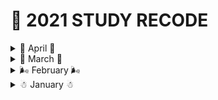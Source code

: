# 🧾 2021  STUDY RECODE

<details>
<summary>🌼 April 🌼</summary>
  
 #### 📖 4월 6일 
 * [초보자를 위한 리액트 200제](https://github.com/my-choe/react200)     
    * [`108` node서버 api 호출하기](https://github.com/my-choe/react200/commit/2dc10f0420076af0102fce00e1543ed998b0da39)
    * [`109` react 서버와 node 서버를 프록시로 연결하기](https://github.com/my-choe/react200/commit/cc373f9e29c7d128552b55d75f6eda4f541989b9)
    * [`110` node 서버 api를 get로 json데이터 호출하기](https://github.com/my-choe/react200/commit/8bcdfbb5037acf506e3b59b4eeffb05dbc04fe3c)
    * [`111` node서버 api를 post로 json 데이터 호출하기](https://github.com/my-choe/react200/commit/5f283cc706bd0cec66ae4139c470fa358fc7befe)
    * [`112` concurrently로 react, node 서버 한 번에 구동하기](https://github.com/my-choe/react200/commit/8d19542a7c84fa4e2b104415347eaaaf15593e97)
    * [`122` NODE 조회 api 만들기1 - body-parser 패키지 사용하기](https://github.com/my-choe/react200/commit/3a8a439e8a4c07fc522b927eafde66086e67e163)
    * [`123` NODE 조회 api 만들기 2 - mysql 서버 연결하기](https://github.com/my-choe/react200/commit/6bb191968d506900922940423849c8aba8f15380)
    * [`124` NODE 조회 api 만들기3 -mybatis 패키지 사용하기](https://github.com/my-choe/react200/commit/0d71f76006ccf98714322b53093e3622a8a7acf3)
    * [`125` NODE 조회 api 만들기 4 - api 호출로 데이터 확인하기](https://github.com/my-choe/react200/commit/8369386a8eb3e0ecd147748a7b0e2e6e795768c0)
    * [`126` REACT 조회 페이지 만들기](https://github.com/my-choe/react200/commit/1515f94f14aa9ac3c2c1ab7e0d0b0dd99c98ef5b)

  
 #### 📖 4월 5일 
 * [초보자를 위한 리액트 200제](https://github.com/my-choe/react200)   
    * [`101` recharts로 LineChart구현하기2 - (서울시 유동 인구 데이터)](https://github.com/my-choe/react200/commit/db1de051810bd202ed07372d9ae7a5e3f8983f62)
    * [`102` recharts로 AreaChart 구현하기(서울시 유동인구 데이터)](https://github.com/my-choe/react200/commit/bd1278a4ad34428d01e2e01a95ecf0cf427d5151)
    * [`103` recharts로 BarChart 구현하기(서울시 유동인구 데이터)](https://github.com/my-choe/react200/commit/5a7e10424e02d6953158fbdb4a9354f46a1dfb24)
    * [`104` recharts로 ComposedChart구현하기(서울시 유동인구 데이터)](https://github.com/my-choe/react200/commit/ac9b9770f339ccf04e15a9ab6f3d46d694627723)
    * [`105` recharts로 ScatterChart 구현하기(서울시 유동인구 데이터)](https://github.com/my-choe/react200/commit/2e7873131f04b0096c1443a77b8af51ba7ff1cdd)
    * [`106`,`107` node.js express 프레임워크 설치하기, node 서버 구동하기](https://github.com/my-choe/react200/commit/a35937f0931e6afb097378e3e10a9f97cafdddd5)
 
#### 📖 4월 2일 
 * [초보자를 위한 리액트 200제](https://github.com/my-choe/react200)  
   * [`100` recharts로 LineChart 구현하기 1](https://github.com/my-choe/react200/commit/e14943d4c4e52856cb6bfaefee59029b1f77e568)

</details>

<details>
<summary>🌱 March 🌱</summary>
#### 📖 3월 31일 
 * [초보자를 위한 리액트 200제](https://github.com/my-choe/react200)  
    * [`099` 서울시 유동인구데이터 사용하기4 - axios로 api 호출하기](https://github.com/my-choe/react200/commit/12b0f042bd6c5b534570a28269aa4602f9e910ba)

#### 📖 3월 30일 
 * [초보자를 위한 리액트 200제](https://github.com/my-choe/react200)  
    * [`096` 서울시 유동인구 데이터 사용하기 1 - 리스트 페이지 만들기](https://github.com/my-choe/react200/commit/7604fe42e79e8570dbf61d902efd4dc797c901d0)


#### 📖 3월 24일 
 * [초보자를 위한 리액트 200제](https://github.com/my-choe/react200)  
    * [`072` submit이벤트 사용하기(onSubmit)](https://github.com/my-choe/react200/commit/c715298ca4b0f360649f78e4b7030fa9a2239e74)
    * [`073` Ref 사용하기](https://github.com/my-choe/react200/commit/c8517262fd3ba7dac9decd22a9c7a4fe0cc6410e)
    * [`074` 커링함수 구현하기](https://github.com/my-choe/react200/commit/038664a0bab3cd0451816e17469e793759f5808b)
    * [`075` 하이오더 컴포넌트 구현하기](https://github.com/my-choe/react200/commit/a643fb871bf2fb47e3bf196503a19d2265d56c14)
    * [`076` 컨텍스트 api 사용하기](https://github.com/my-choe/react200/commit/4d5d1cc98585b6bd96f9d869b049cd2c49db31c7)
    * [`077` 컨텍스트로 부모 데이터 변경하기](https://github.com/my-choe/react200/commit/b98fbca7a327153cc67940b4824ffb89044e2a8c)
    * [`078` redux 리듀서로 스토어 생성하기](https://github.com/my-choe/react200/commit/933b0d6d9429e292e87545cfae00b8528956a8a0)
    * [`079` redux 스토어 상속과 디스패치 함수 실행하기](https://github.com/my-choe/react200/commit/54bee7df2229375860a8524fdb0a2cd40903a43e)
    * [`080` redux 리듀서에서 스토어 데이터 변경하기](https://github.com/my-choe/react200/commit/1702e3d9ad82eb92b6c0478dcc177abebe92f538)
    * [`081` react-redux로 스토어 상속하기](https://github.com/my-choe/react200/commit/f19875ecf69554766230d1ad4bbded151a1e3114)
    * [`082` react-redux로 스토어 데이터 사용하기](https://github.com/my-choe/react200/commit/ee4074c0d02ae5035c29a5e6dcb437458789898c)
    * [`083` react-redux로 스토어 데이터 변경하기](https://github.com/my-choe/react200/commit/724f8e2f476b569c50898358b8c3bc27434a04c4)
    * [`084` redux 미들웨어 사용하기](https://github.com/my-choe/react200/commit/262420b0f41098356af6cdd632773fe7c6bee409)
 
#### 📖 3월 23일 
 * [초보자를 위한 리액트 200제](https://github.com/my-choe/react200)  
    * [`051` reactstrap Popovers 사용하기](https://github.com/my-choe/react200/commit/9ea437cb7ced05ce1684acb8568e4becad3d693b)
    * [`052` reactstrap Progress 사용하기](https://github.com/my-choe/react200/commit/133be8c53760fc8ff6aa8e48fbb74897d3ffb2c1)
    * [`053` reactstrap Spinner 사용하기](https://github.com/my-choe/react200/commit/304628b972339a1cd450d46b2c8b0e4023f94146)
    * [`054` reactstrap Table 사용하기](https://github.com/my-choe/react200/commit/95ac034868d3b1e08b6e35dff0c0f5f3290a172a)
    * [`055` reactstrap Tab 사용하기](https://github.com/my-choe/react200/commit/399609f3e5a513ae2fe6908c61e46f3b55312d4c)
    * [`056` sweetalert2 Basic 사용하기](https://github.com/my-choe/react200/commit/772c671115c2021376231a21d7d4a80ce1a6a924)
    * [`057` sweetalert2 position 사용하기](https://github.com/my-choe/react200/commit/d54771021b87e51f87eb59260d07905d494d1940)
    * [`058` sweetalert2 confirm 사용하기](https://github.com/my-choe/react200/commit/817515e8a22ba614c407300e4103bca371f0b8a1)
    * [`059` fetch get 호출하기](https://github.com/my-choe/react200/commit/5a1fcb2ce9c2fdf15569656d994ce0f86e3779b2)
    * [`060` fetch post 호출하기](https://github.com/my-choe/react200/commit/d775b1a7b183d310777d7959e15fc9357ff75fbd)
    * [`061` axios get 사용하기](https://github.com/my-choe/react200/commit/31e48e7155af6caf603629700c931951f06cab1e)
    * [`062` axios post 사용하기](https://github.com/my-choe/react200/commit/1319a638121755dec929239d7fd5f24074a5958c)
    * [`063` 콜백 함수 사용하기](https://github.com/my-choe/react200/commit/26079244316f7ea634651471a3ba0456167f417e)
    * [`064` Promise then 사용하기](https://github.com/my-choe/react200/commit/f7b805c0b608bb44235302bee8079d6c17caa7cd)
    * [`065` Promise catch 사용하기](https://github.com/my-choe/react200/commit/35fe8c3c17b007ca70d3c251ba52eef5e7ba2c1b)
    * [`066` click이벤트 사용하기(onClick)](https://github.com/my-choe/react200/commit/12267432508372c3c19f8674a82d3299fd819d62)
    * [`067` change이벤트 사용하기(onChange)](https://github.com/my-choe/react200/commit/7af383f1f4def1a445505bf0a2f0bb17140db093)
    * [`068` mousemove 이벤트 사용하기(onMouseMove)](https://github.com/my-choe/react200/commit/22a0bc5e5e9d886fcc1faf0719964c3a6d7a1ec9)
    * [`069` mouseover 이벤트 사용하기(onMouseOver)](https://github.com/my-choe/react200/commit/47cf2ab9a670304895e537f5d35d177acff44b21)
    * [`070` mouseout 이벤트 사용하기(onMouseOut)](https://github.com/my-choe/react200/commit/30059a8658854ee0cfc5edad2c0e9412b9c7824f)
    * [`071` key 이벤트 사용하기(onKeyDown, onKeyPress, onKeyUp)](https://github.com/my-choe/react200/commit/867be1ce976fde739cdc26efbf9b0c97965ecf59)

* [Centos8 Linux](https://github.com/my-choe/TIL/tree/main/Linux/Centos8)
  * [01. 가상머신&VMWare](https://github.com/my-choe/TIL/blob/main/Linux/Centos8/01_%EA%B0%80%EC%83%81%EB%A8%B8%EC%8B%A0%26VMWare.md)
  * [02. CentosOS Linux](https://github.com/my-choe/TIL/blob/main/Linux/Centos8/02_CentOS_Linux.md)
  * [03. 필수개념과 명령어(사용자와 그룹&링크)](https://github.com/my-choe/TIL/blob/main/Linux/Centos8/03_%ED%95%84%EC%88%98%EA%B0%9C%EB%85%90%EA%B3%BC_%EB%AA%85%EB%A0%B9%EC%96%B4(%EC%82%AC%EC%9A%A9%EC%9E%90%EC%99%80_%EA%B7%B8%EB%A3%B9%26%EB%A7%81%ED%81%AC).md)
  * [04. 필수개념과 명령어(RPM&DNF)](https://github.com/my-choe/TIL/blob/main/Linux/Centos8/04_%ED%95%84%EC%88%98%EA%B0%9C%EB%85%90%EA%B3%BC_%EB%AA%85%EB%A0%B9%EC%96%B4(RPM%26DNF).md)
  * [05. 필수개념과 명령어(파일&Cron과At)](https://github.com/my-choe/TIL/blob/main/Linux/Centos8/05_%ED%95%84%EC%88%98%EA%B0%9C%EB%85%90%EA%B3%BC_%EB%AA%85%EB%A0%B9%EC%96%B4(%ED%8C%8C%EC%9D%BC%26Cron%EA%B3%BCAt).md)
  * [06. 필수개념과 명령어(네트워크)](https://github.com/my-choe/TIL/blob/main/Linux/Centos8/06_%ED%95%84%EC%88%98%EA%B0%9C%EB%85%90%EA%B3%BC_%EB%AA%85%EB%A0%B9%EC%96%B4(%EB%84%A4%ED%8A%B8%EC%9B%8C%ED%81%AC).md)
  * [07. 필수개념과 명령어(검색,프로세스,데몬,커널컴파일)](https://github.com/my-choe/TIL/blob/main/Linux/Centos8/07_%ED%95%84%EC%88%98%EA%B0%9C%EB%85%90%EA%B3%BC_%EB%AA%85%EB%A0%B9%EC%96%B4(%EA%B2%80%EC%83%89%2C%ED%94%84%EB%A1%9C%EC%84%B8%EC%8A%A4%2C%EB%8D%B0%EB%AA%AC%2C%EC%BB%A4%EB%84%90%EC%BB%B4%ED%8C%8C%EC%9D%BC).md)
  * [08. 셸 스크립트](https://github.com/my-choe/TIL/blob/main/Linux/Centos8/08_%EC%85%B8%20%EC%8A%A4%ED%81%AC%EB%A6%BD%ED%8A%B8.md)
  * [09. 원격지 시스템 관리](https://github.com/my-choe/TIL/blob/main/Linux/Centos8/09_%EC%9B%90%EA%B2%A9%EC%A7%80_%EC%8B%9C%EC%8A%A4%ED%85%9C_%EA%B4%80%EB%A6%AC.md)
  * [10. 데이터베이스 서버](https://github.com/my-choe/TIL/blob/main/Linux/Centos8/10_%EB%8D%B0%EC%9D%B4%ED%84%B0%EB%B2%A0%EC%9D%B4%EC%8A%A4_%EC%84%9C%EB%B2%84.md)
  * [11. 웹/NFS/Samba/방화벽서버](https://github.com/my-choe/TIL/blob/main/Linux/Centos8/11_%EC%9B%B9%26NFS%26Samba%26%EB%B0%A9%ED%99%94%EB%B2%BD%EC%84%9C%EB%B2%84.md)
 
#### 📖 3월 22일 
 * [초보자를 위한 리액트 200제](https://github.com/my-choe/react200) 
    * [`043` reactstrap Fade 사용하기](https://github.com/my-choe/react200/commit/bb180a7ee0b7005f89f0b69470a3457bea63a384)
    * [`044` reactstrap Form 사용하기](https://github.com/my-choe/react200/commit/b61c55777659e9b6fd265475bf52b8035cf8bf0c)
    * [`045` reactstrap Input Group 사용하기](https://github.com/my-choe/react200/commit/ec198626b36c05bffa2dc907830c148d50bddf1c)
    * [`046` reactstrap Jumbotron 사용하기](https://github.com/my-choe/react200/commit/68f3a3eaeb35551c7ea86d3546f669ece1b061f3)
    * [`047` reactstrap List Group 사용하기](https://github.com/my-choe/react200/commit/b5af53517ad1bd4c36aac582fd35e1b99d1d2331)
    * [`048` reactstrap Modal 사용하기](https://github.com/my-choe/react200/commit/2209ce07a08b85d4e596a76472bbe6a961c2db77)
    * [`049` reactstrap Navbar 사용하기](https://github.com/my-choe/react200/commit/8e81233fc363fff227e0d1bcbc4a9d017f5b43a5)
    * [`050` reactstrap Pagination 사용하기](https://github.com/my-choe/react200/commit/29c390719aa7abc1bde70712df02a9a3a219e9ad)
 
#### 📖 3월 19일 
 * [초보자를 위한 리액트 200제](https://github.com/my-choe/react200) 
   * [`037` reactstrap Button Dropdown 사용하기](https://github.com/my-choe/react200/commit/d060056325fa6b6f509a3878354ad5f72d274eac)
   * [`038` reactstrap Button Group 사용하기](https://github.com/my-choe/react200/commit/b95ba20aa9d5aae20e3c8850ed65680646fcfb6d)
   * [`039` reactstrap Buttons 사용하기](https://github.com/my-choe/react200/commit/384e2aa76ae69ccf79e452309da67dcae61562dc)
   * [`040` reactstrap Card 사용하기](https://github.com/my-choe/react200/commit/8b29f0da625f20118c282002f784b7745c82072e)
   * [`041` reactstrap Carousel 사용하기](https://github.com/my-choe/react200/commit/f84a6e13edaad718170e8411ddbab716ddb1b983)
   * [`042` reactstrap Collapse 사용하기](https://github.com/my-choe/react200/commit/2d4ad5a5ac09452ea58ce598f3293109eabdbfac)

#### 📖 3월 18일 
 * [초보자를 위한 리액트 200제](https://github.com/my-choe/react200) 
   * [`036` reactstrap Breadcrumbs 사용하기](https://github.com/my-choe/react200/commit/c512f0786eb5fe9694422cdf484cf7da68111fcf)

#### 📖 3월 17일 
 * [초보자를 위한 리액트 200제](https://github.com/my-choe/react200) 
   * [`035` reactstrap Badge 사용하기](https://github.com/my-choe/react200/commit/444b73b1356dc30ef291d3c6766ddc60048eacac)

 #### 📖 3월 16일 
 * [초보자를 위한 리액트 200제](https://github.com/my-choe/react200)
   * [`033` map()으로 element 반환하기](https://github.com/my-choe/react200/commit/178b27af174ecb472ad1f5c0678918bd90b394ef)
   * [`034` reactstrap Alerts 사용하기](https://github.com/my-choe/react200/commit/2599dbd348f494a8ed0238b872e04f8e5f611493)
 
 #### 📖 3월 15일 
 * [초보자를 위한 리액트 200제](https://github.com/my-choe/react200)
   * [`031` hook 사용하기](https://github.com/my-choe/react200/commit/8da1c2c60c157ced7771748f1dd19de09f1a52ed)
   * [`032` Fragments 사용하기](https://github.com/my-choe/react200/commit/8a8ccbcf1fee0bc670915f12fbda1d682eebd39f)
 
#### 📖 3월 12일 
 * [초보자를 위한 리액트 200제](https://github.com/my-choe/react200)
   * [`028` PureComponent 사용하기(class형 컴포넌트)](https://github.com/my-choe/react200/commit/7468a3253b2206abc02259ad4da7b2ed668c752b)
   * [`029` shallow-equal 사용하기(class형 컴포넌트)](https://github.com/my-choe/react200/commit/7801ef626b5f905f91fdb8106a406f48354a4cef)
   * [`030` 함수형 컴포넌트 사용하기](https://github.com/my-choe/react200/commit/16a4032a5bf07504c44244c8e674a571b7e4e93f)
 
#### 📖 3월 6일 
 * [초보자를 위한 리액트 200제](https://github.com/my-choe/react200)
   * [`027` Component 사용하기(class형 컴포넌트)](https://github.com/my-choe/react200/commit/ed945d758c887a2e2d22870281b9a5eb3f3c53b5)

</details>




<details>
<summary>🌬 February 🌬</summary>
 
#### 📖 2월 24일  
 * [초보자를 위한 리액트 200제](https://github.com/my-choe/react200)
    * [`021` props를 필수 값으로 사용하기](https://github.com/my-choe/react200/commit/b9b094f9c60a9efcaada8e010802b870b7c87ffc)
    * [`022` props를 기본값으로 정의하기](https://github.com/my-choe/react200/commit/9642bca5266cc8af97d7f3bde46b7718705f10e7)
    * [`023` props의 자식 Component에 node 전달하기](https://github.com/my-choe/react200/commit/d45829dc3f4efdc0bb620dc3db72583ce24821a1)
    * [`024` state사용하기](https://github.com/my-choe/react200/commit/52dc54476d16f7ed0250284e2b59229e9ae89d87)
    * [`025` setState() 함수 사용하기](https://github.com/my-choe/react200/commit/5be47387b9862f891a7dca20967f3b2bfaf0c5f9)
    * [`026` state를 직접 변경한 후 forceUpdate() 함수 사용하기](https://github.com/my-choe/react200/commit/49cefc39775e91ee8549da8578fcecb0a8a20847)
   
#### 📖 2월 23일  
 * [초보자를 위한 리액트 200제](https://github.com/my-choe/react200)
    * [`017` props 사용하기](https://github.com/my-choe/react200/commit/0f14bb85609bd1f2505b83ad6f9b7e7a4224291b)
    * [`018` props 자료형 선언하기](https://github.com/my-choe/react200/commit/1513b7af8b3fe379e5c08d1a95e32fa5075609ae)
    * [`019` props Boolean으로 사용하기](https://github.com/my-choe/react200/commit/d39496709bd46cf35a88650696862f8fa46457c8)
    * [`020` props 객체형으로 사용하기](https://github.com/my-choe/react200/commit/1c4e86cf7e5855b8eb6c4c14d302e451856bfb9c)
   
#### 📖 2월 22일  
 * [초보자를 위한 리액트 200제](https://github.com/my-choe/react200)
   * [`010` var, let, const 사용하기](https://github.com/my-choe/react200/commit/c77cfc884d616b22f2a2540c416e69992b40f921)
   * [`011` 전개 연산자 사용하기](https://github.com/my-choe/react200/commit/1ebd8e210ce1b8dc85f90f17256a17209347c045)
   * [`012` class 사용하기](https://github.com/my-choe/react200/commit/71a848cd130d326ca975e5001cd7e7710496328e)
   * [`013` 화살표 함수 사용하기](https://github.com/my-choe/react200/commit/22e6803981ad7feb572ebf92f2275c8379fcfe1b)
   * [`014` forEach()함수 사용하기](https://github.com/my-choe/react200/commit/afdb5f917225bd71f56cea40eac680e569745a53)
   * [`015` map()함수 사용하기](https://github.com/my-choe/react200/commit/f71b02ccaaebdfc7b15fd8016c9eb58cc6092d2a)
   * [`016` jquery 사용하기](https://github.com/my-choe/react200/commit/64b68908aa381f86a3ead0f3801628cdb45f7619)
   
#### 📖 2월 20일  
 * [초보자를 위한 리액트 200제](https://github.com/my-choe/react200)
    * [`008` 생명주기 함수 shouldComponentUpdate() 사용하기](https://github.com/my-choe/react200/commit/e7bef30bfcf3079dc6d3394499c7cef1a00b2fcd)
    * [`009` 템플릿 문자열 사용하기](https://github.com/my-choe/react200/commit/3fd4b2e6351cd8f0232b5c634120ebf039afa381)

   
#### 📖 2월 18일  
 * [초보자를 위한 리액트 200제](https://github.com/my-choe/react200)
   * [`004` 생명주기 함수 render() 사용하기](https://github.com/my-choe/react200/commit/0bb38c07db288726ca5b79174c8838425d905aff)
   * [`005` 생명주기 함수 constructor(props) 사용하기](https://github.com/my-choe/react200/commit/1ed114112a76324f6c4110e9121ac41a34362394)
   * [`006` 생명주기 함수 static getDerivedStateFormProps(props, state) 사용하기](https://github.com/my-choe/react200/commit/4d5f479aff69bc9357ca1d59c6048b0aadc97c9d)
   * [`007` 생명주기 함수 componentDidMount() 사용하기](https://github.com/my-choe/react200/commit/c14bfafd063ea9eba8ec9a121e32ad46f80ad138)
   
#### 📖 2월 17일  
 * [초보자를 위한 리액트 200제](https://github.com/my-choe/react200)
   * [`001` .jsx에 html 적용하기](https://github.com/my-choe/react200/commit/5d6ab0dbabd2c6b2da3a3b8b3ad8230f4a70b997)
   * [`002` .jsx에 css 적용하기](https://github.com/my-choe/react200/commit/49a8383bb8705416a76fff2f0145ff560668d812)
   * [`003` Component 사용하기](https://github.com/my-choe/react200/commit/27f8ed62bc1c4b59f48dcc3ae0f6ab2c0f3b6b89)
   
#### 📖 2월 14일  
 * [드림코딩by앨리 자바스크립트 최신문법](https://youtu.be/36HrZHzPeuY)

#### 📖 2월 13일
 * Cleancode 주석 부분 독서

#### 📖 2월 9일
 * [Jenkins](https://github.com/my-choe/TIL/tree/main/Jenkins)
    * [0. 젠킨스란?](https://github.com/my-choe/TIL/blob/main/Jenkins/0.%20%EC%A0%A0%ED%82%A8%EC%8A%A4%EB%9E%80%3F.md)
    * [1. 젠킨스 설치](https://github.com/my-choe/TIL/blob/main/Jenkins/1.%20%EC%A0%A0%ED%82%A8%EC%8A%A4%20%EC%84%A4%EC%B9%98.md)
* [Django](https://github.com/my-choe/TIL/tree/main/Django/Django%20%EC%B4%88%EB%B3%B4%20%EA%B0%80%EC%9D%B4%EB%93%9C)
    * [Django_개념정리](https://github.com/my-choe/TIL/blob/main/Django/Django%20%EC%B4%88%EB%B3%B4%20%EA%B0%80%EC%9D%B4%EB%93%9C/Django_%EA%B0%9C%EB%85%90%EC%A0%95%EB%A6%AC.md)
    
    
 
    
#### 📖 2월 7일
 * [노마드코더 바닐라JS](https://nomadcoders.co/javascript-for-beginners/lectures/1705)
    * #3 MAKE YOUR FIRST JS APP
      * 3.5 Making a To Do List part Two
      * 3.6 Making a To Do List part Three
      * 3.7 Image Background
      * 3.8 Getting the Weather part One Geolocation
      * 3.9 Getting the Weather part Two API 
      * [완성](https://github.com/my-choe/TIL/tree/main/VanillaJS/Chrome-App)

#### 📖 2월 5일
 * [노마드코더 바닐라JS](https://nomadcoders.co/javascript-for-beginners/lectures/1705)
    * #3 MAKE YOUR FIRST JS APP
      * 3.0 Making a JS Clock part One
      * 3.1 Making a JS Clock part Two
      * 3.2 Saving the User Name part One
      * 3.3 Saving the User Name part Two
      * 3.4 Making a To Do List part One
 
#### 📖 2월 4일
 * [노마드코더 바닐라JS](https://nomadcoders.co/javascript-for-beginners/lectures/1705)
    * #2 PRACTICE
      * 2.0 Your first JS Function
      * 2.1 More Function Fun
      * 2.2 JS DOM Functions
      * 2.3 Modifying the DOM with JS
      * 2.4 Events and event handlers
      * 2.5 If, else, and, or 
      * 2.6 DOM - If else - Function practice
      * 2.7 DOM - If else - Function practice Two
 
#### 📖 2월 3일
 * [노마드코더 바닐라JS](https://nomadcoders.co/javascript-for-beginners/lectures/1705)
    * #0 INTRODUCTION
      * 0.1 🚨 Read this First 🚨
      * 0.2 Requirements
      * 0.3 What are we building
    * #1 THEORY
      * 1.0 Why JS?
      * 1.1 Super Powers of JS
      * 1.2 ES5, ES6 ES....WTF!?!?!
      * 1.3 VanillaJS
      * 1.4 Hello World with Javascript
      * 1.5 What are we learning
      * 1.6 Your first JS Variable(변수!)
      * 1.7 let, const, var
      * 1.8 Data Types on JS 
      * 1.9 Organizing Data with Arrays
      * 1.10 Organizing Data with Objects
 
#### 📖 2월 2일
 * [노마드코더 파이썬](https://nomadcoders.co/python-for-beginners/lobby)
    * #4. 2020 BONUS CLASS
      * 4.2 Dynamic URLs and Templates
      * 4.3 Forms and Query Arguments
      * 4.4 Scrapper Integration
      * 4.5 Faster Scrapper
      * 4.6 Rendering Jobs!
      * 4.7 Export Route
      * 4.8 File Download
      * 4.9 Recap
      * 4.10 Conclusions
 
#### 📖 2월 1일
 * [노마드코더 파이썬](https://nomadcoders.co/python-for-beginners/lobby)
    * #4. 2020 BONUS CLASS
      * 4.0 Welcome to 2020 Update
      * 4.1 Introduction to Flask
</details>


<details>
<summary>☃ January ☃</summary>
 
#### - 1월 31일
📖 [노마드코더 파이썬](https://nomadcoders.co/python-for-beginners/lobby)
  * #3 GET READY FOR DJANGO
    * 3.0 Django is AWESOME
    * 3.1 #args ##kwargs
    * 3.2 Intro to Object Oriented Programming
    * 3.3 Methods part One
    * 3.4 Methods part Two
    * 3.5 Extending Classes
    * 3.6 Whats Next
 
#### - 1월 30일
📖 [노마드코더 파이썬](https://nomadcoders.co/python-for-beginners/lobby)
  * [WebScrapping 완료](https://github.com/my-choe/TIL/tree/main/Python/WebScrapping)
 
#### - 1월 29일
📖 [노마드코더 파이썬](https://nomadcoders.co/python-for-beginners/lobby)
  * #2 BUILDING A JOB SCRAPPER
      * 2.8 Extracting Loctaions and Finishing up
      * 2.9 StackOverFlow Pages
 
#### - 1월 28일
📖 [노마드코더 파이썬](https://nomadcoders.co/python-for-beginners/lobby)
  * #2 BUILDING A JOB SCRAPPER
      * 2.0 What is Web Scrapping
      * 2.1 What are We Building
      * 2.2 Navigating with Python
      * 2.3 Extraction Indeed Pages
      * 2.4 Extracting Indeed Pages part Two
      * 2.5 Requesting Each Page
      * 2.6 Extracting Ttitles
      * 2.7 Extracting Companies
  
#### - 1월 27일
📖 [노마드코더 파이썬](https://nomadcoders.co/python-for-beginners/lobby)
  * #1 THEORY

#### - 1월 26일
📖 [노마드코더 파이썬](https://nomadcoders.co/python-for-beginners/lobby)
  * #0 INTRODUCTION

#### - 1월 25일
📖 [Python Basic Grammar](https://github.com/my-choe/TIL/tree/main/Python/Python_Basic_Grammar)
  * [39. class 정리 - 클래스 기본적인 사용](https://github.com/my-choe/TIL/blob/main/Python/Python_Basic_Grammar/39_class%EC%A0%95%EB%A6%AC-%ED%81%B4%EB%9E%98%EC%8A%A4_%EA%B8%B0%EB%B3%B8%EC%A0%81%EC%9D%B8_%EC%82%AC%EC%9A%A9.md)  
  * [40. class 정리 - 클래스 속성과 인스턴스 속성](https://github.com/my-choe/TIL/blob/main/Python/Python_Basic_Grammar/40_class%EC%A0%95%EB%A6%AC-%ED%81%B4%EB%9E%98%EC%8A%A4_%EC%86%8D%EC%84%B1%EA%B3%BC_%EC%9D%B8%EC%8A%A4%ED%84%B4%EC%8A%A4_%EC%86%8D%EC%84%B1.md)
  * [41. class 정리 - 상속(inheritance)](https://github.com/my-choe/TIL/blob/main/Python/Python_Basic_Grammar/41_class%EC%A0%95%EB%A6%AC-%EC%83%81%EC%86%8D(inheritance).md)
  * [42. class 정리 - 정적메소드 @classmethod와 @staticmethod의 정리](https://github.com/my-choe/TIL/blob/main/Python/Python_Basic_Grammar/42_class%20%EC%A0%95%EB%A6%AC-%EC%A0%95%EC%A0%81%EB%A9%94%EC%86%8C%EB%93%9C%40classmethod%EC%99%80_%40staticmethod%EC%9D%98_%EC%A0%95%EB%A6%AC.md)
  * [43. class 정리 - 추상클래스(abstract class)](https://github.com/my-choe/TIL/blob/main/Python/Python_Basic_Grammar/43_class%20%EC%A0%95%EB%A6%AC-%EC%B6%94%EC%83%81%ED%81%B4%EB%9E%98%EC%8A%A4(abstract_class).md)
  * [44. class 정리 - 덕 타이핑(Duck Typing)](https://github.com/my-choe/TIL/blob/main/Python/Python_Basic_Grammar/44_class%EC%A0%95%EB%A6%AC-%EB%8D%95_%ED%83%80%EC%9D%B4%ED%95%91(Duck_Typing).md)

#### - 1월 24일
📖 [Python Basic Grammar(진행중)](https://github.com/my-choe/TIL/tree/main/Python/Python_Basic_Grammar)
  * [37. Set Comprehesions(Set 표현식)](https://github.com/my-choe/TIL/blob/main/Python/Python_Basic_Grammar/37_Generator(%EC%A0%9C%EB%84%A4%EB%A0%88%EC%9D%B4%ED%84%B0).md)
  * [38. itertools 모듈과 iterable에 유용한 내장함수](https://github.com/my-choe/TIL/blob/main/Python/Python_Basic_Grammar/38_itertools%EB%AA%A8%EB%93%88%EA%B3%BC_iterable%EC%97%90_%EC%9C%A0%EC%9A%A9%ED%95%9C_%EB%82%B4%EC%9E%A5%ED%95%A8%EC%88%98.md)

#### - 1월 23일
📖 [Python Basic Grammar(진행중)](https://github.com/my-choe/TIL/tree/main/Python/Python_Basic_Grammar)
  * [36.Iterable과 Iterator](https://github.com/my-choe/TIL/blob/main/Python/Python_Basic_Grammar/36_Iterable과_Iterator.md)

#### - 1월 22일
📖 [Python Basic Grammar(진행중)](https://github.com/my-choe/TIL/tree/main/Python/Python_Basic_Grammar)
  * [30. Programmer Error - 예외처리 되지 않는 에러](https://github.com/my-choe/TIL/blob/main/Python/Python_Basic_Grammar/30_Programmer_Error_%EC%98%88%EC%99%B8%EC%B2%98%EB%A6%AC_%EB%90%98%EC%A7%80_%EC%95%8A%EB%8A%94_%EC%97%90%EB%9F%AC.md)
  * [31.EAFP - 허락보다 용서구하는 것이 쉽다.](https://github.com/my-choe/TIL/blob/main/Python/Python_Basic_Grammar/31_EAFP_%ED%97%88%EB%9D%BD%EB%B3%B4%EB%8B%A4_%EC%9A%A9%EC%84%9C%EA%B5%AC%ED%95%98%EB%8A%94_%EA%B2%83%EC%9D%B4_%EC%89%BD%EB%8B%A4.md)
  * [32.OS별 처리](https://github.com/my-choe/TIL/blob/main/Python/Python_Basic_Grammar/32_OS%EB%B3%84_%EC%B2%98%EB%A6%AC.md)
  * [33.List Comprehesions(리스트 표현식)) 흐름과 Exception Handling](https://github.com/my-choe/TIL/blob/main/Python/Python_Basic_Grammar/33_List_Comprehesions(%EB%A6%AC%EC%8A%A4%ED%8A%B8_%ED%91%9C%ED%98%84%EC%8B%9D).md)
  * [34.Set Comprehesions(Set 표현식)](https://github.com/my-choe/TIL/blob/main/Python/Python_Basic_Grammar/34_Set_Comprehesions(Set_%ED%91%9C%ED%98%84%EC%8B%9D).md)
  * [35.Dictionary Comprehesions(Dictionary 표현식)](https://github.com/my-choe/TIL/blob/main/Python/Python_Basic_Grammar/35_Dictionary_Comprehesions(Dictionary_%ED%91%9C%ED%98%84%EC%8B%9D).md)
  
#### - 1월 21일
📖 [Python Basic Grammar(진행중)](https://github.com/my-choe/TIL/tree/main/Python/Python_Basic_Grammar)
  * [29.Exception(예외) 흐름과 Exception Handling](https://github.com/my-choe/TIL/blob/main/Python/Python_Basic_Grammar/29_Exception(%EC%98%88%EC%99%B8)%ED%9D%90%EB%A6%84%EA%B3%BC_Exception_Handling.md)

#### - 1월 20일
📖 [Python Basic Grammar(진행중)](https://github.com/my-choe/TIL/tree/main/Python/Python_Basic_Grammar)
  * [22. Docstring(문서화)](https://github.com/my-choe/TIL/blob/main/Python/Python_Basic_Grammar/22_Docstring(%EB%AC%B8%EC%84%9C%ED%99%94).md)
  * [23. shebang](https://github.com/my-choe/TIL/blob/main/Python/Python_Basic_Grammar/23_shebang.md)
  * [24. 함수의 인자(Argument) 전달](https://github.com/my-choe/TIL/blob/main/Python/Python_Basic_Grammar/24_%ED%95%A8%EC%88%98%EC%9D%98_%EC%9D%B8%EC%9E%90(Argument)%EC%A0%84%EB%8B%AC.md)
  * [25. 함수 인자(Arguments)](https://github.com/my-choe/TIL/blob/main/Python/Python_Basic_Grammar/25_%ED%95%A8%EC%88%98%EC%9D%B8%EC%9E%90(Arguments).md)
  * [26. Python(파이썬)의 타입 시스템](https://github.com/my-choe/TIL/blob/main/Python/Python_Basic_Grammar/26_Python%EC%9D%98_%ED%83%80%EC%9E%85_%EC%8B%9C%EC%8A%A4%ED%85%9C.md)
  * [27. 변수 scope](https://github.com/my-choe/TIL/blob/main/Python/Python_Basic_Grammar/27_%EB%B3%80%EC%88%98_scope.md)
  * [28. 모든 것은 객체다.](https://github.com/my-choe/TIL/blob/main/Python/Python_Basic_Grammar/28_%EB%AA%A8%EB%93%A0_%EA%B2%83%EC%9D%80_%EA%B0%9D%EC%B2%B4%EB%8B%A4.md)

#### - 1월 19일
📖 [Python Basic Grammar(진행중)](https://github.com/my-choe/TIL/tree/main/Python/Python_Basic_Grammar)
  * [21. Command line Arguments](https://github.com/my-choe/TIL/blob/main/Python/Python_Basic_Grammar/21_Command_line_Arguments.md)
  
#### - 1월 18일
📖 [Python Basic Grammar(진행중)](https://github.com/my-choe/TIL/tree/main/Python/Python_Basic_Grammar)
  * [14. tuple(튜플)](https://github.com/my-choe/TIL/blob/main/Python/Python_Basic_Grammar/14_tuple(%ED%8A%9C%ED%94%8C).md)
  * [15. Dictionary(딕셔너리)](https://github.com/my-choe/TIL/blob/main/Python/Python_Basic_Grammar/15_Dictionary(%EB%94%95%EC%85%94%EB%84%88%EB%A6%AC).md)
  * [16. set(집합)](https://github.com/my-choe/TIL/blob/main/Python/Python_Basic_Grammar/16_set(%EC%A7%91%ED%95%A9).md)
  * [17. for in 반복문, Range, enumerate](https://github.com/my-choe/TIL/blob/main/Python/Python_Basic_Grammar/17_for_in_%EB%B0%98%EB%B3%B5%EB%AC%B8_Range_enumerate.md)
  * [18. module(모듈)](https://github.com/my-choe/TIL/blob/main/Python/Python_Basic_Grammar/18_module(%EB%AA%A8%EB%93%88).md)
  * [19. function(함수)](https://github.com/my-choe/TIL/blob/main/Python/Python_Basic_Grammar/19_function(%ED%95%A8%EC%88%98).md)
  * [20. module import와 실행](https://github.com/my-choe/TIL/blob/main/Python/Python_Basic_Grammar/20_module_import%EC%99%80_%EC%8B%A4%ED%96%89.md) 

#### - 1월 17일
📖 [Python Basic Grammar(진행중)](https://github.com/my-choe/TIL/tree/main/Python/Python_Basic_Grammar)
 * [11. List(3) - 리스트 반복 & 리스트 관련 메소드](https://github.com/my-choe/TIL/blob/main/Python/Python_Basic_Grammar/11_List(3)_%EB%A6%AC%EC%8A%A4%ED%8A%B8%EB%B0%98%EB%B3%B5_%EB%A6%AC%EC%8A%A4%ED%8A%B8_%EA%B4%80%EB%A0%A8_%EB%A9%94%EC%86%8C%EB%93%9C.md)
  * [12. List(4) - 리스트 원소 추가, 삭제](https://github.com/my-choe/TIL/blob/main/Python/Python_Basic_Grammar/12_List(4)_%EB%A6%AC%EC%8A%A4%ED%8A%B8%EC%9B%90%EC%86%8C_%EC%B6%94%EA%B0%80%EC%82%AD%EC%A0%9C.md)
  * [13. List(5) - 리스트 정렬](https://github.com/my-choe/TIL/blob/main/Python/Python_Basic_Grammar/13_List(5)_%EB%A6%AC%EC%8A%A4%ED%8A%B8_%EC%A0%95%EB%A0%AC.md)
  
#### - 1월 16일
📖 [Python Basic Grammar(진행중)](https://github.com/my-choe/TIL/tree/main/Python/Python_Basic_Grammar)
 * [08. List(1) - 리스트란, 리스트 사용](https://github.com/my-choe/TIL/blob/main/Python/Python_Basic_Grammar/08_List(1)_%EB%A6%AC%EC%8A%A4%ED%8A%B8%EB%9E%80_%EB%A6%AC%EC%8A%A4%ED%8A%B8%20%EC%82%AC%EC%9A%A9.md)
 * [09. List(2) - 리스트인덱싱 & 리스트슬라이싱](https://github.com/my-choe/TIL/blob/main/Python/Python_Basic_Grammar/09_List(2)_%EB%A6%AC%EC%8A%A4%ED%8A%B8%EC%9D%B8%EB%8D%B1%EC%8B%B1_%EB%A6%AC%EC%8A%A4%ED%8A%B8%EC%8A%AC%EB%9D%BC%EC%9D%B4%EC%8B%B1.md)
 * [10. 얕은 복사(shallow copy)와 깊은 복사(deep copy)](https://github.com/my-choe/TIL/blob/main/Python/Python_Basic_Grammar/10_%EC%96%95%EC%9D%80%EB%B3%B5%EC%82%AC%EC%99%80_%EA%B9%8A%EC%9D%80%EB%B3%B5%EC%82%AC.md)


#### - 1월 15일
📖 [Markdown Guide](https://github.com/my-choe/TIL/blob/main/Git/Github/MarkdownGuide.md)<br/>
📖 [Python Basic Grammar(진행중)](https://github.com/my-choe/TIL/tree/main/Python/Python_Basic_Grammar)
  * [01. 기본문법(들여쓰기, 주석, 세미콜론)](https://github.com/my-choe/TIL/blob/main/Python/Python_Basic_Grammar/01_%EA%B8%B0%EB%B3%B8%EB%AC%B8%EB%B2%95(%EB%93%A4%EC%97%AC%EC%93%B0%EA%B8%B0%2C%20%EC%A3%BC%EC%84%9D%2C%20%EC%84%B8%EB%AF%B8%EC%BD%9C%EB%A1%A0).md)<br/>
  * [02. import 기본라이브러리](https://github.com/my-choe/TIL/blob/main/Python/Python_Basic_Grammar/02_import%20%EA%B8%B0%EB%B3%B8%EB%9D%BC%EC%9D%B4%EB%B8%8C%EB%9F%AC%EB%A6%AC.md)
  * [03. Scalar 타입(int, float, None, bool)](https://github.com/my-choe/TIL/blob/main/Python/Python_Basic_Grammar/03_Scalar%20%ED%83%80%EC%9E%85(int%2C%20float%2C%20None%2C%20bool).md)
  * [04. 관계연산자&조건절](https://github.com/my-choe/TIL/blob/main/Python/Python_Basic_Grammar/04_%EA%B4%80%EA%B3%84%EC%97%B0%EC%82%B0%EC%9E%90_%EC%A1%B0%EA%B1%B4%EC%A0%88.md)
  * [05. while 반복문](https://github.com/my-choe/TIL/blob/main/Python/Python_Basic_Grammar/05_while%20%EB%B0%98%EB%B3%B5%EB%AC%B8.md)
  * [06. String](https://github.com/my-choe/TIL/blob/main/Python/Python_Basic_Grammar/06_String.md)
  * [07. Bytes](https://github.com/my-choe/TIL/blob/main/Python/Python_Basic_Grammar/07_Bytes.md)
  
#### - 1월 14일
📖 [Python_Basic_Grammar](https://github.com/my-choe/TIL/tree/main/Python/Python_Basic_Grammar)

#### - 1월 12일
📖 [DesignPatterns>  Structral Patterns](https://github.com/my-choe/study-record/blob/main/my-choe/2021/01/%5B0109%5D%20DesignPatterns.md)

#### - 1월 9일
📖 [DesignPatterns>  Creational Patterns](https://github.com/my-choe/study-record/blob/main/my-choe/2021/01/%5B0109%5D%20DesignPatterns.md)

#### - 1월 8일
📖 [독서::CleanCode](https://github.com/my-choe/study-record/blob/main/my-choe/2021/01/%5B0108%5D%20CleanCode.md)

#### - 1월 7일
📖  [독서::CleanCode](https://github.com/my-choe/study-record/blob/main/my-choe/2021/01/%5B0107%5D%20CleanCode.md)

#### - 1월 6일
📖  [Python Virtualenv](https://github.com/my-choe/TIL/blob/main/python/virtualenv.md)

</details>

